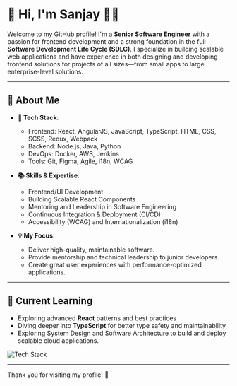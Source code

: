 # 👋 Hi, I'm Sanjay 👨‍💻

Welcome to my GitHub profile! I'm a **Senior Software Engineer** with a passion for frontend development and a strong foundation in the full **Software Development Life Cycle (SDLC)**. I specialize in building scalable web applications and have experience in both designing and developing frontend solutions for projects of all sizes—from small apps to large enterprise-level solutions.

---

## 🚀 About Me

- **🔧 Tech Stack**: 
  - Frontend: React, AngularJS, JavaScript, TypeScript, HTML, CSS, SCSS, Redux, Webpack
  - Backend: Node.js, Java, Python
  - DevOps: Docker, AWS, Jenkins
  - Tools: Git, Figma, Agile, i18n, WCAG

- **📚 Skills & Expertise**:
  - Frontend/UI Development
  - Building Scalable React Components
  - Mentoring and Leadership in Software Engineering
  - Continuous Integration & Deployment (CI/CD)
  - Accessibility (WCAG) and Internationalization (i18n)

- **💡 My Focus**: 
  - Deliver high-quality, maintainable software.
  - Provide mentorship and technical leadership to junior developers.
  - Create great user experiences with performance-optimized applications.

<!--
---

## 📈 GitHub Stats

![Your GitHub Stats](https://github-readme-stats.vercel.app/api?username=your-github-username&show_icons=true&hide_title=true&count_private=true&hide=prs)


---

## 🛠️ Projects

### **Project 1: [Project Name]**
A brief description of your project. 

- **Tech Stack**: React, Node.js, AWS
- **Features**:
  - Feature 1
  - Feature 2
  - Feature 3

### **Project 2: [Project Name]**
Another brief description of your project.

- **Tech Stack**: React, TypeScript, Webpack
- **Features**:
  - Feature 1
  - Feature 2

Check out my [portfolio](https://your-portfolio-link.com) for more projects and detailed case studies!

-->

---

## 🌱 Current Learning

- Exploring advanced **React** patterns and best practices
- Diving deeper into **TypeScript** for better type safety and maintainability
- Exploring System Design and Software Architecture to build and deploy scalable cloud applications.


<!--
---

## 📝 Blog

I occasionally write technical blog posts to share knowledge and experiences:

- [Blog Post 1](https://your-blog-link.com)
- [Blog Post 2](https://your-blog-link.com)

---

## 📫 How to Reach Me

You can contact me via email or social media:

- **Email**: [your-email@example.com](mailto:your-email@example.com)
- **LinkedIn**: [linkedin.com/in/your-profile](https://linkedin.com/in/your-profile)
- **Twitter**: [@yourusername](https://twitter.com/yourusername)

---

## 📣 Let's Connect!

Feel free to reach out if you're interested in collaborating on exciting projects, sharing ideas, or discussing tech!

---

## 💬 Fun Facts

- I'm an avid **problem solver** and enjoy tackling complex challenges.
- In my free time, I love exploring new **technologies**, attending **developer meetups**, and contributing to **open-source**.

---

### 💻 Open Source Contributions

If you're looking for inspiration or want to collaborate on open-source, check out the projects I've contributed to:

- [Open Source Project 1](https://github.com/your-github-username/project)
- [Open Source Project 2](https://github.com/your-github-username/project)

---

## 💡 Engineering Excellence

- **Awarded the Engineering Excellence Award** twice for exceptional contributions to project success.
- Recognized for **high client satisfaction** and consistently delivering top-quality results.

---

-->

<!-- You can optionally include a section for your tech stack graph -->
<!-- Feel free to use https://github-readme-tech-stack.vercel.app/ to create a dynamic tech stack image -->

![Tech Stack](https://github-readme-tech-stack.vercel.app/api/top-langs/?username=your-github-username)

---

Thank you for visiting my profile! 🚀


<!--
**GSSanjay/GSSanjay** is a ✨ _special_ ✨ repository because its `README.md` (this file) appears on your GitHub profile.

Here are some ideas to get you started:

- 🔭 I’m currently working on ...
- 🌱 I’m currently learning ...
- 👯 I’m looking to collaborate on ...
- 🤔 I’m looking for help with ...
- 💬 Ask me about ...
- 📫 How to reach me: ...
- 😄 Pronouns: ...
- ⚡ Fun fact: ...
-->
